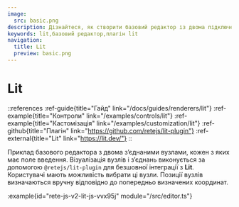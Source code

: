 ```yaml
---
image:
  src: basic.png
description: Дізнайтеся, як створити базовий редактор із двома підключеними вузлами за допомогою інтеграції зі Svelte. У цьому прикладі показано рендеринг за допомогою@retejs/lit-plugin
keywords: lit,базовий редактор,плагін lit
navigation:
  title: Lit
  preview: basic.png
---
```


# Lit

::references
:ref-guide{title="Гайд" link="/docs/guides/renderers/lit"}
:ref-example{title="Контроли" link="/examples/controls/lit"}
:ref-example{title="Кастомізація" link="/examples/customization/lit"}
:ref-github{title="Плагін" link="https://github.com/retejs/lit-plugin"}
:ref-external{title="Lit" link="https://lit.dev/"}
::

Приклад базового редактора з двома з’єднаними вузлами, кожен з яких має поле введення. Візуалізація вузлів і з’єднань виконується за допомогою `@retejs/lit-plugin` для безшовної інтеграції з **Lit**. Користувачі мають можливість вибрати ці вузли. Позиції вузлів визначаються вручну відповідно до попередньо визначених координат.

:example{id="rete-js-v2-lit-js-vvx95j" module="/src/editor.ts"}
